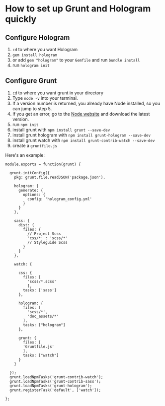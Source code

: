# How to set up Grunt and Hologram quickly

## Configure Hologram

1. `cd` to where you want Hologram
2. `gem install hologram`
3. or add `gem "hologram"` to your `Gemfile` and run `bundle install`
4. run `hologram init`

## Configure Grunt

1. `cd` to where you want grunt in your directory
2. Type `node -v` into your terminal.
3. If a version number is returned, you already have Node installed, so you can jump to step 5.
4. If you get an error, go to the [Node website](http://nodejs.org/) and download the latest version.
5. run `npm init`
6. install grunt with `npm install grunt --save-dev`
7. install grunt hologram with `npm install grunt-hologram --save-dev`
8. install grunt watch with `npm install grunt-contrib-watch --save-dev`
9. create a `gruntfile.js`

Here's an example:

```
module.exports = function(grunt) {

  grunt.initConfig({
    pkg: grunt.file.readJSON('package.json'),

    hologram: {
      generate: {
        options: {
          config: 'hologram_config.yml'
        }
      }
    },

    sass: {
      dist: {
        files: {
          // Project Scss
          'css/*' : 'scss/*'
          // Styleguide Scss
        }
      }
    },

    watch: {

      css: {
        files: [
          'scss/*.scss'
          ],
        tasks: ['sass']
      },

      hologram: {
        files: [
          'scss/*',
          'doc_assets/*'
        ],
        tasks: ["hologram"]
      },

      grunt: {
        files: [
        'Gruntfile.js'
        ],
        tasks: ["watch"]
      }
    }

  });
  grunt.loadNpmTasks('grunt-contrib-watch');
  grunt.loadNpmTasks('grunt-contrib-sass');
  grunt.loadNpmTasks('grunt-hologram');
  grunt.registerTask('default', ['watch']);

};
```

